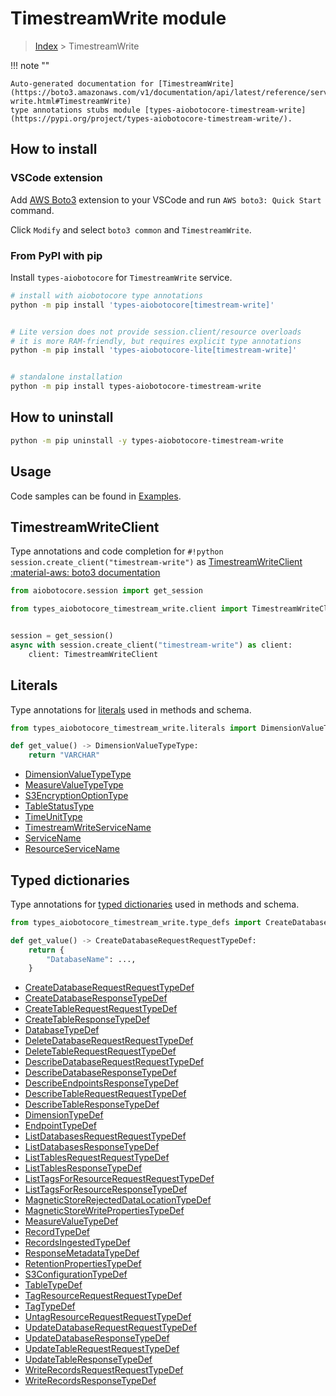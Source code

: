 # TimestreamWrite module

> [Index](../README.md) > TimestreamWrite


!!! note ""

    Auto-generated documentation for [TimestreamWrite](https://boto3.amazonaws.com/v1/documentation/api/latest/reference/services/timestream-write.html#TimestreamWrite)
    type annotations stubs module [types-aiobotocore-timestream-write](https://pypi.org/project/types-aiobotocore-timestream-write/).

## How to install

### VSCode extension

Add [AWS Boto3](https://marketplace.visualstudio.com/items?itemName=Boto3typed.boto3-ide)
extension to your VSCode and run `AWS boto3: Quick Start` command.

Click `Modify` and select `boto3 common` and `TimestreamWrite`.

### From PyPI with pip

Install `types-aiobotocore` for `TimestreamWrite` service.

```bash
# install with aiobotocore type annotations
python -m pip install 'types-aiobotocore[timestream-write]'


# Lite version does not provide session.client/resource overloads
# it is more RAM-friendly, but requires explicit type annotations
python -m pip install 'types-aiobotocore-lite[timestream-write]'


# standalone installation
python -m pip install types-aiobotocore-timestream-write
```



## How to uninstall

```bash
python -m pip uninstall -y types-aiobotocore-timestream-write
```

## Usage

Code samples can be found in [Examples](./usage.md).

## TimestreamWriteClient

Type annotations and code completion for  `#!python session.create_client("timestream-write")` as [TimestreamWriteClient](./client.md)
[:material-aws: boto3 documentation](https://boto3.amazonaws.com/v1/documentation/api/latest/reference/services/timestream-write.html#TimestreamWrite.Client)

```python title="Usage example"
from aiobotocore.session import get_session

from types_aiobotocore_timestream_write.client import TimestreamWriteClient


session = get_session()
async with session.create_client("timestream-write") as client:
    client: TimestreamWriteClient
```








## Literals

Type annotations for [literals](./literals.md) used in methods and schema.

```python title="Usage example"
from types_aiobotocore_timestream_write.literals import DimensionValueTypeType

def get_value() -> DimensionValueTypeType:
    return "VARCHAR"
```

- [DimensionValueTypeType](./literals.md#dimensionvaluetypetype)
- [MeasureValueTypeType](./literals.md#measurevaluetypetype)
- [S3EncryptionOptionType](./literals.md#s3encryptionoptiontype)
- [TableStatusType](./literals.md#tablestatustype)
- [TimeUnitType](./literals.md#timeunittype)
- [TimestreamWriteServiceName](./literals.md#timestreamwriteservicename)
- [ServiceName](./literals.md#servicename)
- [ResourceServiceName](./literals.md#resourceservicename)




## Typed dictionaries

Type annotations for [typed dictionaries](./type_defs.md) used in methods and schema.

```python title="Usage example"
from types_aiobotocore_timestream_write.type_defs import CreateDatabaseRequestRequestTypeDef

def get_value() -> CreateDatabaseRequestRequestTypeDef:
    return {
        "DatabaseName": ...,
    }
```

- [CreateDatabaseRequestRequestTypeDef](./type_defs.md#createdatabaserequestrequesttypedef)
- [CreateDatabaseResponseTypeDef](./type_defs.md#createdatabaseresponsetypedef)
- [CreateTableRequestRequestTypeDef](./type_defs.md#createtablerequestrequesttypedef)
- [CreateTableResponseTypeDef](./type_defs.md#createtableresponsetypedef)
- [DatabaseTypeDef](./type_defs.md#databasetypedef)
- [DeleteDatabaseRequestRequestTypeDef](./type_defs.md#deletedatabaserequestrequesttypedef)
- [DeleteTableRequestRequestTypeDef](./type_defs.md#deletetablerequestrequesttypedef)
- [DescribeDatabaseRequestRequestTypeDef](./type_defs.md#describedatabaserequestrequesttypedef)
- [DescribeDatabaseResponseTypeDef](./type_defs.md#describedatabaseresponsetypedef)
- [DescribeEndpointsResponseTypeDef](./type_defs.md#describeendpointsresponsetypedef)
- [DescribeTableRequestRequestTypeDef](./type_defs.md#describetablerequestrequesttypedef)
- [DescribeTableResponseTypeDef](./type_defs.md#describetableresponsetypedef)
- [DimensionTypeDef](./type_defs.md#dimensiontypedef)
- [EndpointTypeDef](./type_defs.md#endpointtypedef)
- [ListDatabasesRequestRequestTypeDef](./type_defs.md#listdatabasesrequestrequesttypedef)
- [ListDatabasesResponseTypeDef](./type_defs.md#listdatabasesresponsetypedef)
- [ListTablesRequestRequestTypeDef](./type_defs.md#listtablesrequestrequesttypedef)
- [ListTablesResponseTypeDef](./type_defs.md#listtablesresponsetypedef)
- [ListTagsForResourceRequestRequestTypeDef](./type_defs.md#listtagsforresourcerequestrequesttypedef)
- [ListTagsForResourceResponseTypeDef](./type_defs.md#listtagsforresourceresponsetypedef)
- [MagneticStoreRejectedDataLocationTypeDef](./type_defs.md#magneticstorerejecteddatalocationtypedef)
- [MagneticStoreWritePropertiesTypeDef](./type_defs.md#magneticstorewritepropertiestypedef)
- [MeasureValueTypeDef](./type_defs.md#measurevaluetypedef)
- [RecordTypeDef](./type_defs.md#recordtypedef)
- [RecordsIngestedTypeDef](./type_defs.md#recordsingestedtypedef)
- [ResponseMetadataTypeDef](./type_defs.md#responsemetadatatypedef)
- [RetentionPropertiesTypeDef](./type_defs.md#retentionpropertiestypedef)
- [S3ConfigurationTypeDef](./type_defs.md#s3configurationtypedef)
- [TableTypeDef](./type_defs.md#tabletypedef)
- [TagResourceRequestRequestTypeDef](./type_defs.md#tagresourcerequestrequesttypedef)
- [TagTypeDef](./type_defs.md#tagtypedef)
- [UntagResourceRequestRequestTypeDef](./type_defs.md#untagresourcerequestrequesttypedef)
- [UpdateDatabaseRequestRequestTypeDef](./type_defs.md#updatedatabaserequestrequesttypedef)
- [UpdateDatabaseResponseTypeDef](./type_defs.md#updatedatabaseresponsetypedef)
- [UpdateTableRequestRequestTypeDef](./type_defs.md#updatetablerequestrequesttypedef)
- [UpdateTableResponseTypeDef](./type_defs.md#updatetableresponsetypedef)
- [WriteRecordsRequestRequestTypeDef](./type_defs.md#writerecordsrequestrequesttypedef)
- [WriteRecordsResponseTypeDef](./type_defs.md#writerecordsresponsetypedef)

